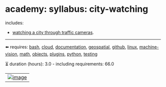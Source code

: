 # academy: syllabus: city-watching

includes:
- [watching a city through traffic cameras](https://github.com/kamangir/vancouver-watching).

---

⬅️ requires: [bash](./bash.md), [cloud](./cloud.md), [documentation](./documentation.md), [geospatial](./geospatial.md), [github](./github.md), [linux](./linux.md), [machine-vision](./machine-vision.md), [math](./math.md), [objects](./objects.md), [plugins](./plugins.md), [python](./python.md), [testing](./testing.md)


⏳ duration (hours): 3.0 - including requirements: 66.0

|   |
| --- |
| [![image](https://github.com/kamangir/assets/raw/main/vanwatch/2024-01-06-20-39-46-73614-QGIS.gif?raw=true)](https://github.com/kamangir/vancouver-watching) |
